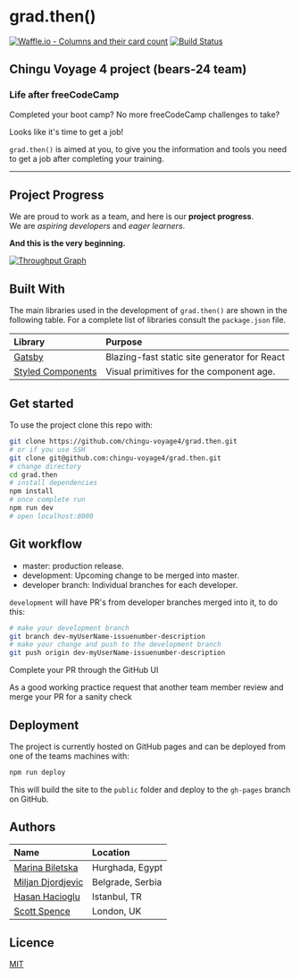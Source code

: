 # grad.then()

[![Waffle.io - Columns and their card count](https://badge.waffle.io/chingu-voyage4/grad.then.svg?columns=all)](https://waffle.io/chingu-voyage4/grad.then)
[![Build Status](https://travis-ci.org/chingu-voyage4/grad.then.svg?branch=dev-spences10-82-deployment-setup)](https://travis-ci.org/chingu-voyage4/grad.then)

## Chingu Voyage 4 project (bears-24 team)

### Life after freeCodeCamp

Completed your boot camp? No more freeCodeCamp challenges to take?

Looks like it's time to get a job! 

`grad.then()` is aimed at you, to give you the information and tools
you need to get a job after completing your training.

---

## Project Progress

We are proud to work as a team, and here is our **project progress**.\
We are _aspiring developers_ and _eager learners_.

**And this is the very beginning.**

[![Throughput Graph](https://graphs.waffle.io/chingu-voyage4/grad.then/throughput.svg)](https://waffle.io/chingu-voyage4/grad.then/metrics/throughput)

## Built With

The main libraries used in the development of `grad.then()` are shown
in the following table. For a complete list of libraries consult the
`package.json` file.

| Library                      | Purpose                                      |
| :--------------------------- | :------------------------------------------- |
| [Gatsby][gatsby]             | Blazing-fast static site generator for React |
| [Styled Components][sty-cmp] | Visual primitives for the component age.     |

<!-- links -->

[gatsby]: https://www.gatsbyjs.org/
[sty-cmp]: https://www.styled-components.com/

## Get started

To use the project clone this repo with:

```bash
git clone https://github.com/chingu-voyage4/grad.then.git
# or if you use SSH
git clone git@github.com:chingu-voyage4/grad.then.git
# change directory
cd grad.then
# install dependencies
npm install
# once complete run
npm run dev
# open localhost:8000
```

## Git workflow

* master: production release.
* development: Upcoming change to be merged into master.
* developer branch: Individual branches for each developer.

`development` will have PR's from developer branches merged into it,
to do this:

```bash
# make your development branch
git branch dev-myUserName-issuenumber-description
# make your change and push to the development branch
git push origin dev-myUserName-issuenumber-description
```

Complete your PR through the GitHub UI

As a good working practice request that another team member review and
merge your PR for a sanity check

## Deployment

The project is currently hosted on GitHub pages and can be deployed
from one of the teams machines with:

```sh
npm run deploy
```

This will build the site to the `public` folder and deploy to the
`gh-pages` branch on GitHub.

## Authors

| Name                        | Location         |
| :-------------------------- | :--------------- |
| [Marina Biletska][marina]   | Hurghada, Egypt  |
| [Miljan Djordjevic][miljan] | Belgrade, Serbia |
| [Hasan Hacioglu][hasan]     | Istanbul, TR     |
| [Scott Spence][scott]       | London, UK       |

<!-- links -->

[marina]: https://github.com/mar-bi
[miljan]: https://github.com/miljan-fsd
[hasan]: https://github.com/asanhix
[scott]: https://github.com/spences10

## Licence

[MIT](https://tldrlegal.com/license/mit-license)
